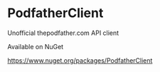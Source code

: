 # PodfatherClient
Unofficial thepodfather.com API client

Available on NuGet

https://www.nuget.org/packages/PodfatherClient





